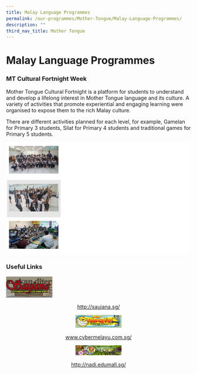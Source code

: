 ```yaml
---
title: Malay Language Programmes
permalink: /our-programmes/Mother-Tongue/Malay-Language-Programmes/
description: ""
third_nav_title: Mother Tongue
---
```

# **Malay Language Programmes**
### MT Cultural Fortnight Week

Mother Tongue Cultural Fortnight is a platform for students to understand and develop a lifelong interest in Mother Tongue language and its culture. A variety of activities that promote experiential and engaging learning were organised to expose them to the rich Malay culture.

There are different activities planned for each level, for example, Gamelan for Primary 3 students, Silat for Primary 4 students and traditional games for Primary 5 students.

![](/images/malayprogramme.jpg)

### Useful Links

<img src="/images/Link1.jpg" 
     style="width:25%">
<center><a href="http://saujana.sg/">http://saujana.sg/</a>

<img src="/images/Link2.jpg" 
     style="width:25%">
<center><a href="www.cybermelayu.com.sg/">www.cybermelayu.com.sg/</a>
	
<img src="/images/Link3.jpg" 
     style="width:25%">
<center><a href="http://nadi.edumall.sg/">http://nadi.edumall.sg/</a>